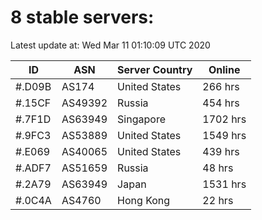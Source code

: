 # 8 stable servers:

Latest update at: Wed Mar 11 01:10:09 UTC 2020

| ID | ASN | Server Country | Online |
| -- | --- | -------------- | ------ |
| #.D09B | AS174 | United States | 266 hrs |
| #.15CF | AS49392 | Russia | 454 hrs |
| #.7F1D | AS63949 | Singapore | 1702 hrs |
| #.9FC3 | AS53889 | United States | 1549 hrs |
| #.E069 | AS40065 | United States | 439 hrs |
| #.ADF7 | AS51659 | Russia | 48 hrs |
| #.2A79 | AS63949 | Japan | 1531 hrs |
| #.0C4A | AS4760 | Hong Kong | 22 hrs |


